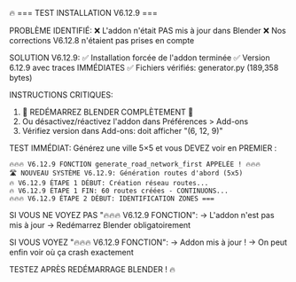 🔥 === TEST INSTALLATION V6.12.9 ===

PROBLÈME IDENTIFIÉ:
❌ L'addon n'était PAS mis à jour dans Blender
❌ Nos corrections V6.12.8 n'étaient pas prises en compte

SOLUTION V6.12.9:
✅ Installation forcée de l'addon terminée
✅ Version 6.12.9 avec traces IMMÉDIATES
✅ Fichiers vérifiés: generator.py (189,358 bytes)

INSTRUCTIONS CRITIQUES:
1. 🔴 REDÉMARREZ BLENDER COMPLÈTEMENT 🔴
2. Ou désactivez/réactivez l'addon dans Préférences > Add-ons
3. Vérifiez version dans Add-ons: doit afficher "(6, 12, 9)"

TEST IMMÉDIAT:
Générez une ville 5×5 et vous DEVEZ voir en PREMIER :
```
🔥🔥🔥 V6.12.9 FONCTION generate_road_network_first APPELÉE ! 🔥🔥🔥
🛣️ NOUVEAU SYSTÈME V6.12.9: Génération routes d'abord (5x5)
🔥 V6.12.9 ÉTAPE 1 DÉBUT: Création réseau routes...
🔥 V6.12.9 ÉTAPE 1 FIN: 60 routes créées - CONTINUONS...
🔥🔥🔥 V6.12.9 ÉTAPE 2 DÉBUT: IDENTIFICATION ZONES ===
```

SI VOUS NE VOYEZ PAS "🔥🔥🔥 V6.12.9 FONCTION":
→ L'addon n'est pas mis à jour
→ Redémarrez Blender obligatoirement

SI VOUS VOYEZ "🔥🔥🔥 V6.12.9 FONCTION":
→ Addon mis à jour !
→ On peut enfin voir où ça crash exactement

TESTEZ APRÈS REDÉMARRAGE BLENDER ! 🔥

